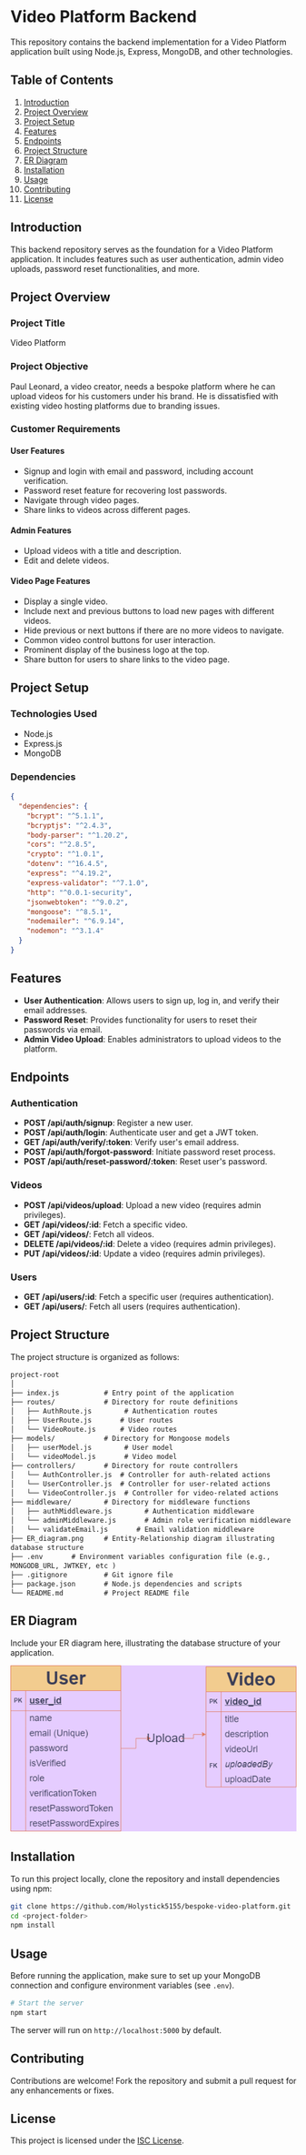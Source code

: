 # Video Platform Backend

This repository contains the backend implementation for a Video Platform application built using Node.js, Express, MongoDB, and other technologies.

## Table of Contents

1. [Introduction](#introduction)
2. [Project Overview](#project-overview)
3. [Project Setup](#project-setup)
4. [Features](#features)
5. [Endpoints](#endpoints)
6. [Project Structure](#project-structure)
7. [ER Diagram](#er-diagram)
8. [Installation](#installation)
9. [Usage](#usage)
10. [Contributing](#contributing)
11. [License](#license)

## Introduction

This backend repository serves as the foundation for a Video Platform application. It includes features such as user authentication, admin video uploads, password reset functionalities, and more.

## Project Overview

### Project Title
Video Platform

### Project Objective
Paul Leonard, a video creator, needs a bespoke platform where he can upload videos for his customers under his brand. He is dissatisfied with existing video hosting platforms due to branding issues.

### Customer Requirements

#### User Features
- Signup and login with email and password, including account verification.
- Password reset feature for recovering lost passwords.
- Navigate through video pages.
- Share links to videos across different pages.

#### Admin Features
- Upload videos with a title and description.
- Edit and delete videos.

#### Video Page Features
- Display a single video.
- Include next and previous buttons to load new pages with different videos.
- Hide previous or next buttons if there are no more videos to navigate.
- Common video control buttons for user interaction.
- Prominent display of the business logo at the top.
- Share button for users to share links to the video page.

## Project Setup

### Technologies Used

- Node.js
- Express.js
- MongoDB

### Dependencies

```json
{
  "dependencies": {
    "bcrypt": "^5.1.1",
    "bcryptjs": "^2.4.3",
    "body-parser": "^1.20.2",
    "cors": "^2.8.5",
    "crypto": "^1.0.1",
    "dotenv": "^16.4.5",
    "express": "^4.19.2",
    "express-validator": "^7.1.0",
    "http": "^0.0.1-security",
    "jsonwebtoken": "^9.0.2",
    "mongoose": "^8.5.1",
    "nodemailer": "^6.9.14",
    "nodemon": "^3.1.4"
  }
}
```

## Features

- **User Authentication**: Allows users to sign up, log in, and verify their email addresses.
- **Password Reset**: Provides functionality for users to reset their passwords via email.
- **Admin Video Upload**: Enables administrators to upload videos to the platform.

## Endpoints

### Authentication

- **POST /api/auth/signup**: Register a new user.
- **POST /api/auth/login**: Authenticate user and get a JWT token.
- **GET /api/auth/verify/:token**: Verify user's email address.
- **POST /api/auth/forgot-password**: Initiate password reset process.
- **POST /api/auth/reset-password/:token**: Reset user's password.

### Videos

- **POST /api/videos/upload**: Upload a new video (requires admin privileges).
- **GET /api/videos/:id**: Fetch a specific video.
- **GET /api/videos/**: Fetch all videos.
- **DELETE /api/videos/:id**: Delete a video (requires admin privileges).
- **PUT /api/videos/:id**: Update a video (requires admin privileges).

### Users

- **GET /api/users/:id**: Fetch a specific user (requires authentication).
- **GET /api/users/**: Fetch all users (requires authentication).

## Project Structure

The project structure is organized as follows:

```
project-root
│
├── index.js           # Entry point of the application
├── routes/            # Directory for route definitions
│   ├── AuthRoute.js        # Authentication routes
│   ├── UserRoute.js       # User routes
│   └── VideoRoute.js      # Video routes
├── models/            # Directory for Mongoose models
│   ├── userModel.js        # User model
│   └── videoModel.js       # Video model
├── controllers/       # Directory for route controllers
│   └── AuthController.js  # Controller for auth-related actions
│   └── UserController.js  # Controller for user-related actions
│   └── VideoController.js  # Controller for video-related actions
├── middleware/        # Directory for middleware functions
│   ├── authMiddleware.js        # Authentication middleware
│   └── adminMiddleware.js       # Admin role verification middleware
│   └── validateEmail.js       # Email validation middleware
├── ER_diagram.png     # Entity-Relationship diagram illustrating database structure
├── .env       # Environment variables configuration file (e.g., MONGODB_URL, JWTKEY, etc )
├── .gitignore         # Git ignore file
├── package.json       # Node.js dependencies and scripts
└── README.md          # Project README file
```

## ER Diagram

Include your ER diagram here, illustrating the database structure of your application.

![ER Diagram](ER-diagram.png)

## Installation

To run this project locally, clone the repository and install dependencies using npm:

```bash
git clone https://github.com/Holystick5155/bespoke-video-platform.git
cd <project-folder>
npm install
```

## Usage

Before running the application, make sure to set up your MongoDB connection and configure environment variables (see `.env`).

```bash
# Start the server
npm start
```

The server will run on `http://localhost:5000` by default.

## Contributing

Contributions are welcome! Fork the repository and submit a pull request for any enhancements or fixes.

## License

This project is licensed under the [ISC License](LICENSE).
